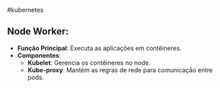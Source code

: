 #kubernetes 

## **Node Worker**:

- **Função Principal**: Executa as aplicações em contêineres.
- **Componentes**:
    - **Kubelet**: Gerencia os contêineres no node.
    - **Kube-proxy**: Mantém as regras de rede para comunicação entre pods.
